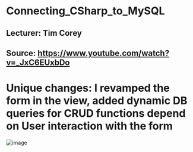 # Connecting_CSharp_to_MySQL
## Lecturer: Tim Corey
## Source: https://www.youtube.com/watch?v=_JxC6EUxbDo

# Unique changes: I revamped the form in the view, added dynamic DB queries for CRUD functions depend on User interaction with the form
![image](https://user-images.githubusercontent.com/85555894/206692538-440d1dd6-7260-48bc-938c-c5f6c58e6697.png)
